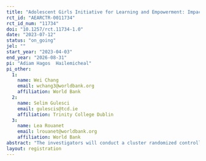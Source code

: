 ```yaml
---
title: "Adolescent Girls Initiative for Learning and Empowerment: Impact Evaluation of a Safe Space-Based Life Skills Training and Digital Literacy Training in Nigeria"
rct_id: "AEARCTR-0011734"
rct_id_num: "11734"
doi: "10.1257/rct.11734-1.0"
date: "2023-07-12"
status: "on_going"
jel: ""
start_year: "2023-04-03"
end_year: "2026-08-31"
pi: "Adiam Hagos  Hailemicheal"
pi_other:
  1:
    name: Wei Chang
    email: wchang3@worldbank.org
    affiliation: World Bank
  2:
    name: Selim Gulesci
    email: gulescis@tcd.ie
    affiliation: Trinity College Dublin
  3:
    name: Lea Rouanet
    email: lrouanet@worldbank.org
    affiliation: World Bank
abstract: "The investigators will conduct a cluster randomized controlled trial in secondary schools in Nigeria to evaluate the impact of school-based life skills training delivered in safe spaces with and without digital literacy training. This study aims to estimate the causal impacts of the training on adolescents' school performances and retention, socio-emotional skills, digital skills, health, marriage, fertility, and labor market outcomes. "
layout: registration
---
```


